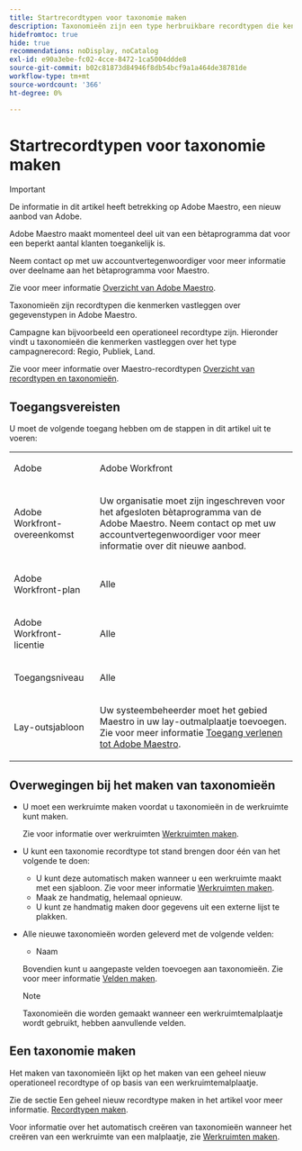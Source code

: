 ```yaml
---
title: Startrecordtypen voor taxonomie maken
description: Taxonomieën zijn een type herbruikbare recordtypen die kenmerken vastleggen van een operationeel recordtype in Adobe Workfront Maestro.
hidefromtoc: true
hide: true
recommendations: noDisplay, noCatalog
exl-id: e90a3ebe-fc02-4cce-8472-1ca5004ddde8
source-git-commit: b02c81873d84946f8db54bcf9a1a464de38781de
workflow-type: tm+mt
source-wordcount: '366'
ht-degree: 0%

---
```


<!--udpate the metadata with real information when making this avilable in TOC and in the left nav-->

# Startrecordtypen voor taxonomie maken

>[!IMPORTANT]
>
>De informatie in dit artikel heeft betrekking op Adobe Maestro, een nieuw aanbod van Adobe.
>
>Adobe Maestro maakt momenteel deel uit van een bètaprogramma dat voor een beperkt aantal klanten toegankelijk is.
>
>Neem contact op met uw accountvertegenwoordiger voor meer informatie over deelname aan het bètaprogramma voor Maestro.
>
>Zie voor meer informatie [Overzicht van Adobe Maestro](../maestro-overview.md).

Taxonomieën zijn recordtypen die kenmerken vastleggen over gegevenstypen in Adobe Maestro.

Campagne kan bijvoorbeeld een operationeel recordtype zijn. Hieronder vindt u taxonomieën die kenmerken vastleggen over het type campagnerecord: Regio, Publiek, Land.

Zie voor meer informatie over Maestro-recordtypen [Overzicht van recordtypen en taxonomieën](../architecture-and-fields/overview-of-record-types-and-taxonomies.md).

## Toegangsvereisten

U moet de volgende toegang hebben om de stappen in dit artikel uit te voeren:

<table style="table-layout:auto">
 <col>
 <col>
 <tbody>
 <tr>
<td>
   <p> Adobe</p> </td>
   <td>
   <p> Adobe Workfront</p> </td>
  </tr>  
 <td role="rowheader"><p>Adobe Workfront-overeenkomst</p></td>
   <td>
<p>Uw organisatie moet zijn ingeschreven voor het afgesloten bètaprogramma van de Adobe Maestro. Neem contact op met uw accountvertegenwoordiger voor meer informatie over dit nieuwe aanbod. </p>
   </td>
  </tr>
  <tr>
   <td role="rowheader"><p>Adobe Workfront-plan</p></td>
   <td>
<p>Alle</p>
   </td>
  </tr>
  <tr>
   <td role="rowheader"><p>Adobe Workfront-licentie</p></td>
   <td>
   <p>Alle</p> 
  </td>
  </tr>

<tr>
   <td role="rowheader">Toegangsniveau</td>
   <td> <p>Alle</p>  
</td>
  </tr>

<tr>
   <td role="rowheader">Lay-outsjabloon</td>
   <td> <p>Uw systeembeheerder moet het gebied Maestro in uw lay-outmalplaatje toevoegen. Zie voor meer informatie <a href="../access/grant-access.md">Toegang verlenen tot Adobe Maestro</a>. </p>  
</td>
  </tr>
 </tbody>
</table>

<!--Maybe enable this at GA - but Maestro is not supposed to have Access controls in the Workfront Access Level: 
>[!NOTE]
>
>If you don't have access, ask your Workfront administrator if they set additional restrictions in your access level. For information on how a Workfront administrator can change your access level, see [Create or modify custom access levels](../administration-and-setup/add-users/configure-and-grant-access/create-modify-access-levels.md). -->

<!-- Notes to add for the table: for the "Workfront plans" row: the above is only for closed beta; when going to GA - activate the following plans:    
<p>Current plan: Prime and Ultimate</p>
<p>Legacy plan: Enterprise</p>-->

<!-- Notes for the table: for the "Workfront access" row: <p>For more information, see <a href="../../administration-and-setup/add-users/access-levels-and-object-permissions/wf-licenses.md" class="MCXref xref">Adobe Workfront licenses overview</a>.</p>-->

## Overwegingen bij het maken van taxonomieën

* U moet een werkruimte maken voordat u taxonomieën in de werkruimte kunt maken.

  Zie voor informatie over werkruimten [Werkruimten maken](../architecture-and-fields/create-workspaces.md).
* U kunt een taxonomie recordtype tot stand brengen door één van het volgende te doen:
   * U kunt deze automatisch maken wanneer u een werkruimte maakt met een sjabloon. Zie voor meer informatie [Werkruimten maken](../architecture-and-fields/create-workspaces.md).
   * Maak ze handmatig, helemaal opnieuw.
   * U kunt ze handmatig maken door gegevens uit een externe lijst te plakken.

  <!--this is not possible yet:
  * You can taxonomies to a workspace by doing one of the following:
    * Create a connection to object types from other systems, when adding fields to a taxnomy record type. This creates a read-only record type in Maestro.  - update this sentence when you can connect taxonomies as well as operational records to a third-party system.-->

* Alle nieuwe taxonomieën worden geleverd met de volgende velden:

   * Naam <!--if there won't be any more fields, consider rephrasing this-->

  Bovendien kunt u aangepaste velden toevoegen aan taxonomieën. Zie voor meer informatie [Velden maken](../architecture-and-fields/create-fields.md).

  >[!NOTE]
  >
  >    Taxonomieën die worden gemaakt wanneer een werkruimtemalplaatje wordt gebruikt, hebben aanvullende velden.

## Een taxonomie maken

Het maken van taxonomieën lijkt op het maken van een geheel nieuw operationeel recordtype of op basis van een werkruimtemalplaatje.

Zie de sectie Een geheel nieuw recordtype maken in het artikel voor meer informatie. [Recordtypen maken](../architecture-and-fields/create-record-types.md).

Voor informatie over het automatisch creëren van taxonomieën wanneer het creëren van een werkruimte van een malplaatje, zie [Werkruimten maken](../architecture-and-fields/create-workspaces.md).

